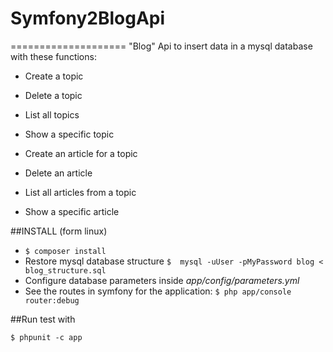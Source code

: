 # Symfony2BlogApi
====================
"Blog" Api to insert data in a mysql database with these functions:
- Create a topic
- Delete a topic
- List all topics
- Show a specific topic

- Create an article for a topic
- Delete an article
- List all articles from a topic
- Show a specific article

##INSTALL (form linux)
- ```$ composer install```
- Restore mysql database structure ```$  mysql -uUser -pMyPassword blog < blog_structure.sql```
- Configure database parameters inside *app/config/parameters.yml*
- See the routes in symfony for the application: ```$ php app/console router:debug```

##Run test with 
```
$ phpunit -c app
```